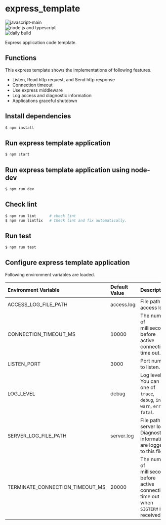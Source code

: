 # express_template
![javascript-main](https://github.com/mozzzzy/express_template/actions/workflows/node.js.yml/badge.svg?branch=javascript-main)  
![node.js and typescript](https://github.com/mozzzzy/express_template/actions/workflows/typescript-main.yml/badge.svg?branch=typescript-main)  
![daily build](https://github.com/mozzzzy/express_template/actions/workflows/daily_build.yml/badge.svg?branch=javascript-main)

Express application code template.  

## Functions
This express template shows the implementations of following features.
* Listen, Read http request, and Send http response
* Connection timeout
* Use express middleware
* Log access and diagnostic information
* Applications graceful shutdown

## Install dependencies
```bash
$ npm install
```

## Run express template application
```bash
$ npm start
```

## Run express template application using node-dev
```bash
$ npm run dev
```

## Check lint
```bash
$ npm run lint      # check lint
$ npm run lintfix   # Check lint and fix automatically.
```

## Run test
```bash
$ npm run test
```

## Configure express template application
Following environment variables are loaded.  

| Environment Variable            | Default Value | Description |
|:--------------------------------|:--------------|:------------|
| ACCESS_LOG_FILE_PATH            | access.log    | File path of access log. |
| CONNECTION_TIMEOUT_MS           | 10000         | The number of milliseconds before active connections time out. |
| LISTEN_PORT                     | 3000          | Port number to listen.   |
| LOG_LEVEL                       | debug         | Log level. You can set one of `trace`, `debug`, `info`, `warn`, `error`, `fatal`. |
| SERVER_LOG_FILE_PATH            | server.log    | File path of server log. Diagnostic information are logged to this file. |
| TERMINATE_CONNECTION_TIMEOUT_MS | 20000         | The number of milliseconds before active connections time out when `SIGTERM` is received. |
